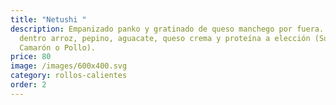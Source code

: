 ```yaml
---
title: "Netushi "
description: Empanizado panko y gratinado de queso manchego por fuera. Por
  dentro arroz, pepino, aguacate, queso crema y proteína a elección (Surimi,
  Camarón o Pollo).
price: 80
image: /images/600x400.svg
category: rollos-calientes
order: 2
---
```

